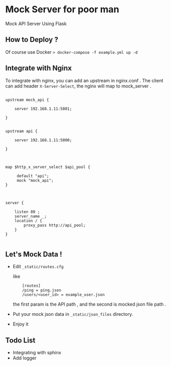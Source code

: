 # Mock Server for poor man 

Mock API Server Using Flask



## How to Deploy ?

Of course use Docker  `> docker-compose -f example.yml up -d `



## Integrate with Nginx


To integrate with nginx, you can add an upstream in nginx.conf . 
The client can add  header  `X-Server-Select`, the nginx will map to mock_server .
 

```

upstream mock_api {

    server 192.168.1.11:5001;
    
}


upstream api {

    server 192.168.1.11:5000;
    
}



map $http_x_server_select $api_pool {

     default "api";
     mock "mock_api";
}



server {

    listen 80 ;
    server_name _;
    location / {
        proxy_pass http://api_pool;
    }
}


```  



## Let's Mock Data !


-  Edit `_static/routes.cfg` 

 	like
  
 	```
		[routes]
		/ping = ping.json
		/users/<user_id> = example_user.json

 	```
 	
 	the first param is the API path , and the second  is mocked json file path  .     

- Put your mock json data  in `_static/json_files` directory.


- Enjoy it 




## Todo List

- Integrating with sphinx 
- Add logger


 
 
 
 

